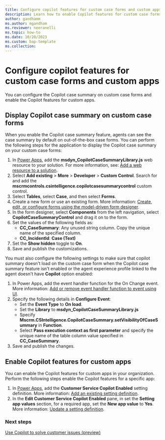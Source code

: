 ```yaml
---
title: Configure copilot features for custom case forms and custom apps (preview)
description: Learn how to enable Copilot features for custom case forms and custom apps.
author: gandhamm
ms.author: mgandham
ms.reviewer: neeranelli
ms.topic: how-to
ms.date: 10/20/2023 
ms.custom: bap-template 
ms.collection: 
---
```


# Configure copilot features for custom case forms and custom apps 

You can configure the Copilot case summary on custom case forms and enable the Copilot features for custom apps.

## Display Copilot case summary on custom case forms

When you enable the Copilot case summary feature, agents can see the case summary by default on out-of-the-box case forms. You can perform the following steps for the application to display the Copilot case summary on your custom case forms:

1. In [Power Apps](https://make.powerapps.com/), add the **msdyn_CopilotCaseSummaryLibrary.js** web resource to your solution. For more information, see: [Add a web resource to a solution](/power-apps/maker/model-driven-apps/create-edit-web-resources#add-a-web-resource-to-a-solution).
1. Select **Add existing** > **More** > **Developer** > **Custom Control**. Search for and add the **mscrmcontrols.csintelligence.copilotcasesummarycontrol** custom control.
1. Select **Tables**, select **Case**, and then select **Forms**.
1. Create a new form or use an existing form. More information: [Create, edit, or configure forms using the model-driven form designer](/power-apps/maker/model-driven-apps/create-and-edit-forms).
1. In the form designer, select **Components** from the left navigation, select **CopilotCaseSummaryControl** and drag it on to the form.
1. Set the values of the following fields as:
   - **CC_CaseSummary**: Any unused string column. Copy the unique name of the specified column.
   - **CC_IncidentId**: **Case (Text)**
1. Set the **Show hidden** toggle to **On**.
1. Save and publish the customizations.

You must also configure the following settings to make sure that copilot summary doesn't load on the custom case form when the Copilot case summary feature isn't enabled or the agent experience profile linked to the agent doesn't have **Copilot** option enabled:

1. In Power Apps, add the event handler function for the On Change event. More information: [Add or remove event handler function to event using UI](/power-apps/developer/model-driven-apps/clientapi/events-forms-grids?tabs=add-event-handlers-unified-interface#add-or-remove-event-handler-function-to-event-using-ui).
1. Specify the following details in **Configure Event**:
     - Set the **Event Type** to **On load**.
     - Set the **Library** to **msdyn_CopilotCaseSummaryLibrary.js**
     - Specify **Mscrm.CSIntelligence.CopilotCaseSummary.setVisibilityOfCaseSummary** in **Function**.
     - Select **Pass execution context as first parameter** and specify the unique name of the table column value specified in **CC_CaseSummary**.
1. Save and publish the changes.

## Enable Copilot features for custom apps

You can enable the Copilot features for custom apps in your organization. Perform the following steps enable the Copilot features for a specific app: 

1. In [Power Apps](https://make.powerapps.com/), add the **Customer Service Copilot Enabled** setting definition. More information: [Add an existing setting definition](/power-apps/maker/data-platform/create-edit-configure-settings#adding-an-existing-setting-definition).
1. In the **Edit Customer Service Copilot Enabled** pane, in set the **Setting app values** section, for a required app, set the  **New app value** to **Yes**. More information: [Update a setting definition](/power-apps/maker/data-platform/create-edit-configure-settings#updating-a-setting-definition).


### Next steps

[Use Copilot to solve customer issues (preview)](use-copilot-features.md)